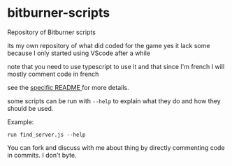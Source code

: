 # bitburner-scripts
Repository of Bitburner scripts

its my own repository of what did coded for the game
yes it lack some because I only started using VScode after a while

note that you need to use typescript to use it
and that since I'm french I will mostly comment code in french

see the [specific README ](BeginnersGuide.md) for more details.

some scripts can be run with `--help` to explain what they do and how they should be used.

Example:

	run find_server.js --help

You can fork 
and discuss with me about thing by directly commenting code in commits.
I don't byte.